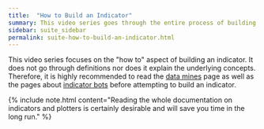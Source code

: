 ```yaml
---
title:  "How to Build an Indicator"
summary: This video series goes through the entire process of building an indicator, step by step. 
sidebar: suite_sidebar
permalink: suite-how-to-build-an-indicator.html
---
```


This video series focuses on the "how to" aspect of building an indicator. It does not go through definitions nor does it explain the underlying concepts. Therefore, it is highly recommended to read the [data mines](suite-data-mines.html) page as well as the pages about [indicator bots](suite-indicator-bots.html) before attempting to build an indicator. 

{% include note.html content="Reading the whole documentation on indicators and plotters is certainly desirable and will save you time in the long run." %}



